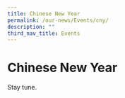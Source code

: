 ```yaml
---
title: Chinese New Year
permalink: /our-news/Events/cny/
description: ""
third_nav_title: Events
---
```

# Chinese New Year

Stay tune.